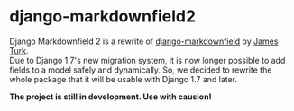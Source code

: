 # django-markdownfield2
Django Markdownfield 2 is a rewrite of [django-markdownfield](https://github.com/jamesturk/django-markupfield) by [James Turk](https://github.com/jamesturk).  
Due to Django 1.7's new migration system, it is now longer possible to add fields to a model safely and dynamically. So, we decided to rewrite the whole package that it will be usable with Django 1.7 and later. 

**The project is still in development. Use with causion!**